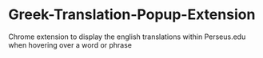 # Greek-Translation-Popup-Extension
Chrome extension to display the english translations within Perseus.edu when hovering over a word or phrase
